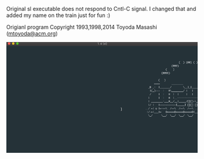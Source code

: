 Original sl executable does not respond to Cntl-C signal. I changed that and added my name on the train just for fun :)



Origianl program Copyright 1993,1998,2014 Toyoda Masashi (mtoyoda@acm.org)

![](my-demo.gif)

